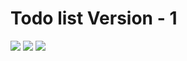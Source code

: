 # Todo list Version - 1

![](https://forthebadge.com/images/badges/made-with-javascript.svg)
![](https://miro.medium.com/max/600/1*chOO0PE6mBAi75gVjbzy1A.jpeg)
![](https://encrypted-tbn0.gstatic.com/images?q=tbn:ANd9GcQQNuGBAjYzO8wG0WZJ7LZQj34-6714WVyWHA&usqp=CAU)
